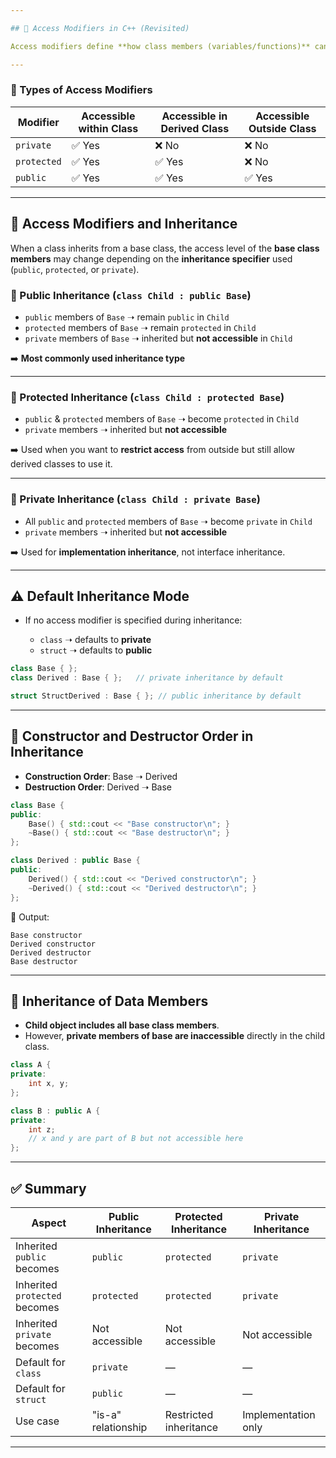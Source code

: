 ```yaml
---

## 🔐 Access Modifiers in C++ (Revisited)

Access modifiers define **how class members (variables/functions)** can be accessed. They also affect how members are **inherited** in derived classes.

---
```


### 🧱 Types of Access Modifiers

| Modifier    | Accessible within Class | Accessible in Derived Class | Accessible Outside Class |
| ----------- | ----------------------- | --------------------------- | ------------------------ |
| `private`   | ✅ Yes                   | ❌ No                        | ❌ No                     |
| `protected` | ✅ Yes                   | ✅ Yes                       | ❌ No                     |
| `public`    | ✅ Yes                   | ✅ Yes                       | ✅ Yes                    |

---

## 🧬 Access Modifiers and Inheritance

When a class inherits from a base class, the access level of the **base class members** may change depending on the **inheritance specifier** used (`public`, `protected`, or `private`).

### 📌 Public Inheritance (`class Child : public Base`)

* `public` members of `Base` ➝ remain `public` in `Child`
* `protected` members of `Base` ➝ remain `protected` in `Child`
* `private` members of `Base` ➝ inherited but **not accessible** in `Child`

➡️ **Most commonly used inheritance type**

---

### 📌 Protected Inheritance (`class Child : protected Base`)

* `public` & `protected` members of `Base` ➝ become `protected` in `Child`
* `private` members ➝ inherited but **not accessible**

➡️ Used when you want to **restrict access** from outside but still allow derived classes to use it.

---

### 📌 Private Inheritance (`class Child : private Base`)

* All `public` and `protected` members of `Base` ➝ become `private` in `Child`
* `private` members ➝ inherited but **not accessible**

➡️ Used for **implementation inheritance**, not interface inheritance.

---

## ⚠️ Default Inheritance Mode

* If no access modifier is specified during inheritance:

  * `class` ➝ defaults to **private**
  * `struct` ➝ defaults to **public**

```cpp
class Base { };
class Derived : Base { };   // private inheritance by default

struct StructDerived : Base { }; // public inheritance by default
```

---

## 🧪 Constructor and Destructor Order in Inheritance

* **Construction Order**: Base ➝ Derived
* **Destruction Order**: Derived ➝ Base

```cpp
class Base {
public:
    Base() { std::cout << "Base constructor\n"; }
    ~Base() { std::cout << "Base destructor\n"; }
};

class Derived : public Base {
public:
    Derived() { std::cout << "Derived constructor\n"; }
    ~Derived() { std::cout << "Derived destructor\n"; }
};
```

📌 Output:

```
Base constructor
Derived constructor
Derived destructor
Base destructor
```

---

## 🧱 Inheritance of Data Members

* **Child object includes all base class members**.
* However, **private members of base are inaccessible** directly in the child class.

```cpp
class A {
private:
    int x, y;
};

class B : public A {
private:
    int z;
    // x and y are part of B but not accessible here
};
```

---

## ✅ Summary

| Aspect                        | Public Inheritance  | Protected Inheritance  | Private Inheritance |
| ----------------------------- | ------------------- | ---------------------- | ------------------- |
| Inherited `public` becomes    | `public`            | `protected`            | `private`           |
| Inherited `protected` becomes | `protected`         | `protected`            | `private`           |
| Inherited `private` becomes   | Not accessible      | Not accessible         | Not accessible      |
| Default for `class`           | `private`           | —                      | —                   |
| Default for `struct`          | `public`            | —                      | —                   |
| Use case                      | "is-a" relationship | Restricted inheritance | Implementation only |

---

